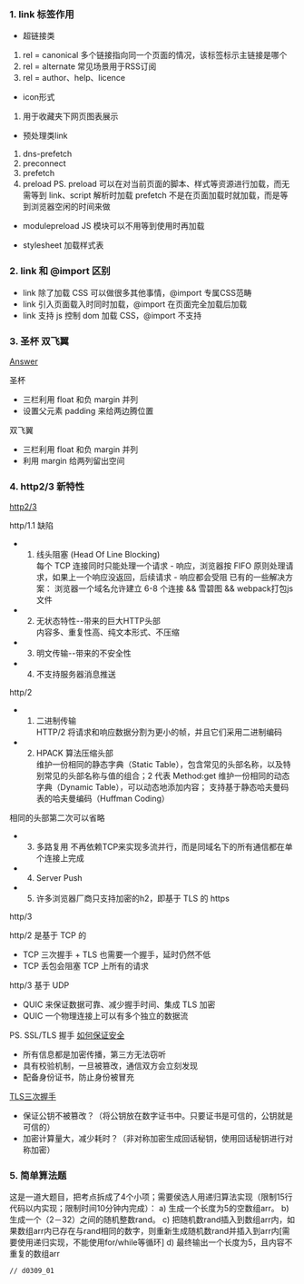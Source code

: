 
### 1. link 标签作用

- 超链接类 
1. rel = canonical 多个链接指向同一个页面的情况，该标签标示主链接是哪个
2. rel = alternate 常见场景用于RSS订阅
3. rel = author、help、licence

- icon形式
1. 用于收藏夹下网页图表展示

- 预处理类link
1. dns-prefetch
2. preconnect
3. prefetch
4. preload
PS. 
preload 可以在对当前页面的脚本、样式等资源进行加载，而无需等到 link、script 解析时加载
prefetch 不是在页面加载时就加载，而是等到浏览器空闲的时间来做

- modulepreload
JS 模块可以不用等到使用时再加载

- stylesheet
加载样式表



### 2. link 和 @import 区别
- link 除了加载 CSS 可以做很多其他事情，@import 专属CSS范畴
- link 引入页面载入时同时加载，@import 在页面完全加载后加载
- link 支持 js 控制 dom 加载 CSS，@import 不支持


### 3. 圣杯 双飞翼

[Answer](https://github.com/haizlin/fe-interview/issues/2)

圣杯
- 三栏利用 float 和负 margin 并列
- 设置父元素 padding 来给两边腾位置

双飞翼
- 三栏利用 float 和负 margin 并列
- 利用 margin 给两列留出空间



### 4. http2/3 新特性

[http2/3](https://juejin.im/post/5d9abde7e51d4578110dc77f)

http/1.1 缺陷
- 1. 线头阻塞 (Head Of Line Blocking)  
每个 TCP 连接同时只能处理一个请求 - 响应，浏览器按 FIFO 原则处理请求，如果上一个响应没返回，后续请求 - 响应都会受阻
已有的一些解决方案：
浏览器一个域名允许建立 6-8 个连接 && 雪碧图 && webpack打包js文件

- 2. 无状态特性--带来的巨大HTTP头部  
内容多、重复性高、纯文本形式、不压缩

- 3. 明文传输--带来的不安全性

- 4. 不支持服务器消息推送

http/2  
- 1. 二进制传输  
HTTP/2 将请求和响应数据分割为更小的帧，并且它们采用二进制编码

- 2. HPACK 算法压缩头部  
维护一份相同的静态字典（Static Table），包含常见的头部名称，以及特别常见的头部名称与值的组合；2 代表 Method:get
维护一份相同的动态字典（Dynamic Table），可以动态地添加内容；
支持基于静态哈夫曼码表的哈夫曼编码（Huffman Coding）

相同的头部第二次可以省略

- 3. 多路复用
不再依赖TCP来实现多流并行，而是同域名下的所有通信都在单个连接上完成

- 4. Server Push

- 5. 许多浏览器厂商只支持加密的h2，即基于 TLS 的 https

http/3  

http/2 是基于 TCP 的
- TCP 三次握手 + TLS 也需要一个握手，延时仍然不低
- TCP 丢包会阻塞 TCP 上所有的请求

http/3 基于 UDP
- QUIC 来保证数据可靠、减少握手时间、集成 TLS 加密
- QUIC 一个物理连接上可以有多个独立的数据流

PS. SSL/TLS 握手
[如何保证安全](https://juejin.im/post/5ba192d45188255c7d212da8)  
- 所有信息都是加密传播，第三方无法窃听
- 具有校验机制，一旦被篡改，通信双方会立刻发现
- 配备身份证书，防止身份被冒充

[TLS三次握手](http://www.ruanyifeng.com/blog/2014/02/ssl_tls.html)
- 保证公钥不被篡改？（将公钥放在数字证书中。只要证书是可信的，公钥就是可信的）
- 加密计算量大，减少耗时？（非对称加密生成回话秘钥，使用回话秘钥进行对称加密）


### 5. 简单算法题

这是一道大题目，把考点拆成了4个小项；需要侯选人用递归算法实现（限制15行代码以内实现；限制时间10分钟内完成）：
a) 生成一个长度为5的空数组arr。
b) 生成一个（2－32）之间的随机整数rand。
c) 把随机数rand插入到数组arr内，如果数组arr内已存在与rand相同的数字，则重新生成随机数rand并插入到arr内[需要使用递归实现，不能使用for/while等循环]
d) 最终输出一个长度为5，且内容不重复的数组arr

```
// d0309_01
```
